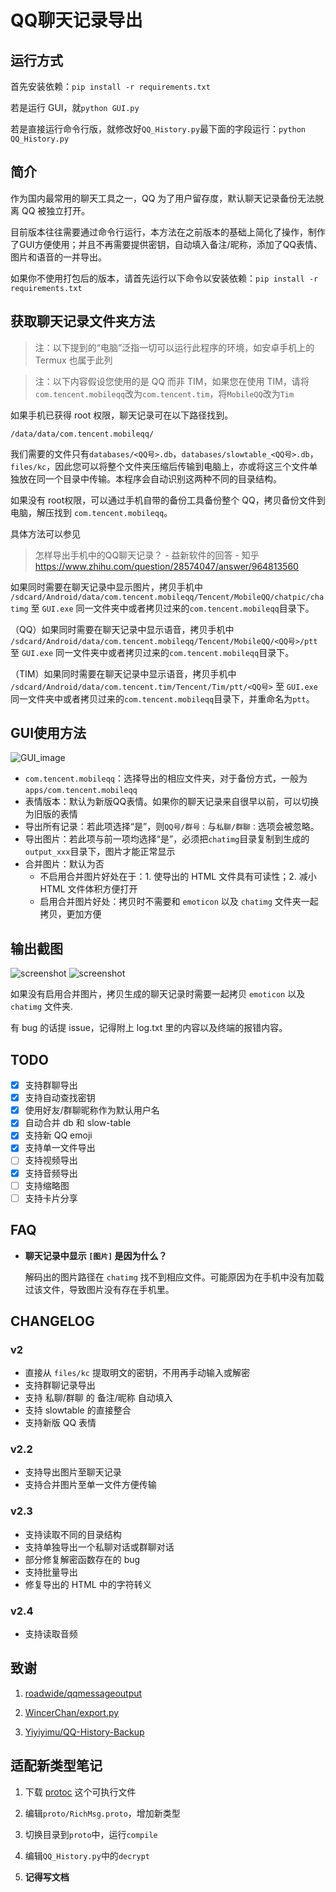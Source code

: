 
# QQ聊天记录导出

## 运行方式

首先安装依赖：`pip install -r requirements.txt`

若是运行 GUI，就`python GUI.py`

若是直接运行命令行版，就修改好`QQ_History.py`最下面的字段运行：`python QQ_History.py`

## 简介

作为国内最常用的聊天工具之一，QQ 为了用户留存度，默认聊天记录备份无法脱离 QQ 被独立打开。

目前版本往往需要通过命令行运行，本方法在之前版本的基础上简化了操作，制作了GUI方便使用；并且不再需要提供密钥，自动填入备注/昵称，添加了QQ表情、图片和语音的一并导出。

如果你不使用打包后的版本，请首先运行以下命令以安装依赖：`pip install -r requirements.txt`

## 获取聊天记录文件夹方法

> 注：以下提到的“电脑”泛指一切可以运行此程序的环境，如安卓手机上的 Termux 也属于此列

> 注：以下内容假设您使用的是 QQ 而非 TIM，如果您在使用 TIM，请将`com.tencent.mobileqq`改为`com.tencent.tim`，将`MobileQQ`改为`Tim`

如果手机已获得 root 权限，聊天记录可在以下路径找到。

```
/data/data/com.tencent.mobileqq/
```

我们需要的文件只有`databases/<QQ号>.db`，`databases/slowtable_<QQ号>.db`，`files/kc`，因此您可以将整个文件夹压缩后传输到电脑上，亦或将这三个文件单独放在同一个目录中传输。本程序会自动识别这两种不同的目录结构。

如果没有 root权限，可以通过手机自带的备份工具备份整个 QQ，拷贝备份文件到电脑，解压找到 `com.tencent.mobileqq`。

具体方法可以参见

> 怎样导出手机中的QQ聊天记录？ - 益新软件的回答 - 知乎
> <https://www.zhihu.com/question/28574047/answer/964813560>

如果同时需要在聊天记录中显示图片，拷贝手机中 `/sdcard/Android/data/com.tencent.mobileqq/Tencent/MobileQQ/chatpic/chatimg` 至 `GUI.exe` 同一文件夹中或者拷贝过来的`com.tencent.mobileqq`目录下。

（QQ）如果同时需要在聊天记录中显示语音，拷贝手机中 `/sdcard/Android/data/com.tencent.mobileqq/Tencent/MobileQQ/<QQ号>/ptt` 至 `GUI.exe` 同一文件夹中或者拷贝过来的`com.tencent.mobileqq`目录下。

（TIM）如果同时需要在聊天记录中显示语音，拷贝手机中 `/sdcard/Android/data/com.tencent.tim/Tencent/Tim/ptt/<QQ号>` 至 `GUI.exe` 同一文件夹中或者拷贝过来的`com.tencent.mobileqq`目录下，并重命名为`ptt`。

## GUI使用方法

![GUI_image](./img/GUI.png)

- `com.tencent.mobileqq`：选择导出的相应文件夹，对于备份方式，一般为`apps/com.tencent.mobileqq`
- 表情版本：默认为新版QQ表情。如果你的聊天记录来自很早以前，可以切换为旧版的表情
- 导出所有记录：若此项选择“是”，则`QQ号/群号：`与`私聊/群聊：`选项会被忽略。
- 导出图片：若此项与前一项均选择“是”，必须把`chatimg`目录复制到生成的`output_xxx`目录下，图片才能正常显示
- 合并图片：默认为否
  - 不启用合并图片好处在于：1. 使导出的 HTML 文件具有可读性；2. 减小 HTML 文件体积方便打开
  - 启用合并图片好处：拷贝时不需要和 `emoticon` 以及 `chatimg` 文件夹一起拷贝，更加方便

## 输出截图

![screenshot](./img/layout.png)
![screenshot](./img/images.png)

如果没有启用合并图片，拷贝生成的聊天记录时需要一起拷贝 `emoticon` 以及 `chatimg` 文件夹.

有 bug 的话提 issue，记得附上 log.txt 里的内容以及终端的报错内容。

## TODO

- [x] 支持群聊导出
- [x] 支持自动查找密钥
- [x] 使用好友/群聊昵称作为默认用户名
- [x] 自动合并 db 和 slow-table
- [x] 支持新 QQ emoji
- [x] 支持单一文件导出
- [ ] 支持视频导出
- [x] 支持音频导出
- [ ] 支持缩略图
- [ ] 支持卡片分享

## FAQ

- **聊天记录中显示 `[图片]` 是因为什么？**

   解码出的图片路径在 `chatimg` 找不到相应文件。可能原因为在手机中没有加载过该文件，导致图片没有存在手机里。

## CHANGELOG

### v2

- 直接从 `files/kc` 提取明文的密钥，不用再手动输入或解密
- 支持群聊记录导出
- 支持 私聊/群聊 的 备注/昵称 自动填入
- 支持 slowtable 的直接整合
- 支持新版 QQ 表情

### v2.2

- 支持导出图片至聊天记录
- 支持合并图片至单一文件方便传输

### v2.3

- 支持读取不同的目录结构
- 支持单独导出一个私聊对话或群聊对话
- 部分修复解密函数存在的 bug
- 支持批量导出
- 修复导出的 HTML 中的字符转义

### v2.4

- 支持读取音频

## 致谢

1. [roadwide/qqmessageoutput](https://github.com/roadwide/qqmessageoutput)

2. [WincerChan/export.py](https://gist.github.com/WincerChan/362331456a6e0417c5aa1cf3ff7be2b7)

3. [Yiyiyimu/QQ-History-Backup](https://github.com/Yiyiyimu/QQ-History-Backup)

## 适配新类型笔记

1. 下载 [protoc](https://github.com/protocolbuffers/protobuf/releases) 这个可执行文件

2. 编辑`proto/RichMsg.proto`，增加新类型

3. 切换目录到`proto`中，运行`compile`

4. 编辑`QQ_History.py`中的`decrypt`

5. **记得写文档**
